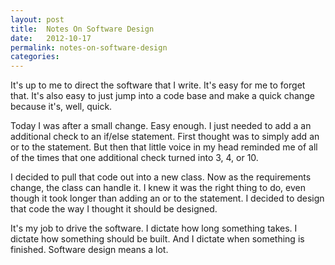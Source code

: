 ```yaml
---
layout: post
title:  Notes On Software Design
date:   2012-10-17
permalink: notes-on-software-design
categories:
---
```


It's up to me to direct the software that I write. It's easy for me to forget that. It's also easy to just jump into a code base and make a quick change because it's, well, quick.

Today I was after a small change. Easy enough. I just needed to add a an additional check to an if/else statement. First thought was to simply add an or to the statement. But then that little voice in my head reminded me of all of the times that one additional check turned into 3, 4, or 10.

I decided to pull that code out into a new class. Now as the requirements change, the class can handle it. I knew it was the right thing to do, even though it took longer than adding an or to the statement. I decided to design that code the way I thought it should be designed.

It's my job to drive the software. I dictate how long something takes. I dictate how something should be built. And I dictate when something is finished. Software design means a lot. 
